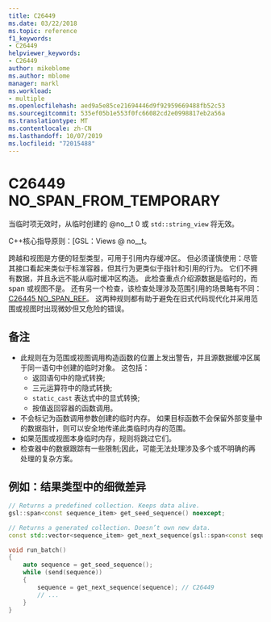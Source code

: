 ```yaml
---
title: C26449
ms.date: 03/22/2018
ms.topic: reference
f1_keywords:
- C26449
helpviewer_keywords:
- C26449
author: mikeblome
ms.author: mblome
manager: markl
ms.workload:
- multiple
ms.openlocfilehash: aed9a5e85ce21694446d9f92959669488fb52c53
ms.sourcegitcommit: 535ef05b1e553f0fc66082cd2e0998817eb2a56a
ms.translationtype: MT
ms.contentlocale: zh-CN
ms.lasthandoff: 10/07/2019
ms.locfileid: "72015488"
---
```

# <a name="c26449-no_span_from_temporary"></a>C26449 NO_SPAN_FROM_TEMPORARY

当临时项无效时，从临时创建的 @no__t 0 或 `std::string_view` 将无效。

C++核心指导原则：[GSL：Views @ no__t。

跨越和视图是方便的轻型类型，可用于引用内存缓冲区。 但必须谨慎使用：尽管其接口看起来类似于标准容器，但其行为更类似于指针和引用的行为。 它们不拥有数据，并且永远不能从临时缓冲区构造。 此检查重点介绍源数据是临时的，而 span 或视图不是。 还有另一个检查，该检查处理涉及范围引用的场景略有不同：[C26445 NO_SPAN_REF](c26445.md)。 这两种规则都有助于避免在旧式代码现代化并采用范围或视图时出现微妙但又危险的错误。

## <a name="remarks"></a>备注

- 此规则在为范围或视图调用构造函数的位置上发出警告，并且源数据缓冲区属于同一语句中创建的临时对象。 这包括：
  - 返回语句中的隐式转换;
  - 三元运算符中的隐式转换;
  - `static_cast` 表达式中的显式转换;
  - 按值返回容器的函数调用。
- 不会标记为函数调用参数创建的临时内存。 如果目标函数不会保留外部变量中的数据指针，则可以安全地传递此类临时内存的范围。
- 如果范围或视图本身临时内存，规则将跳过它们。
- 检查器中的数据跟踪有一些限制;因此，可能无法处理涉及多个或不明确的再处理的复杂方案。

## <a name="example-subtle-difference-in-result-types"></a>例如：结果类型中的细微差异

```cpp
// Returns a predefined collection. Keeps data alive.
gsl::span<const sequence_item> get_seed_sequence() noexcept;

// Returns a generated collection. Doesn’t own new data.
const std::vector<sequence_item> get_next_sequence(gsl::span<const sequence_item>);

void run_batch()
{
    auto sequence = get_seed_sequence();
    while (send(sequence))
    {
        sequence = get_next_sequence(sequence); // C26449
        // ...
    }
}
```
